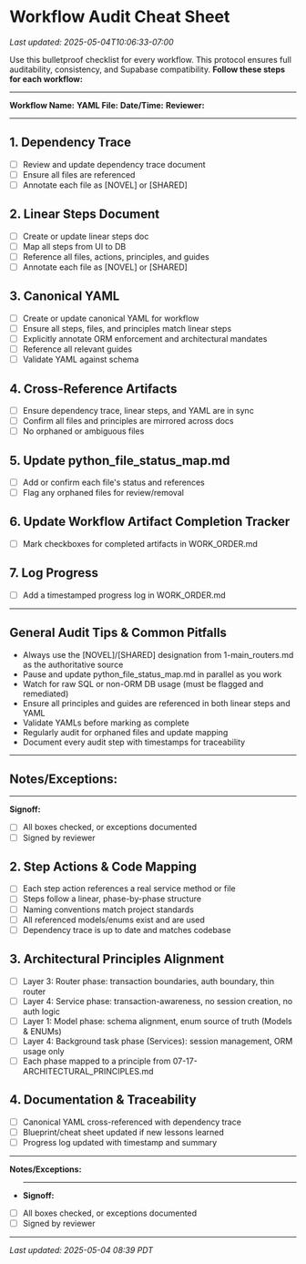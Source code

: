 # Workflow Audit Cheat Sheet

_Last updated: 2025-05-04T10:06:33-07:00_

Use this bulletproof checklist for every workflow. This protocol ensures full auditability, consistency, and Supabase compatibility. **Follow these steps for each workflow:**

---

**Workflow Name:**
**YAML File:**
**Date/Time:**
**Reviewer:**

---

## 1. Dependency Trace

- [ ] Review and update dependency trace document
- [ ] Ensure all files are referenced
- [ ] Annotate each file as [NOVEL] or [SHARED]

## 2. Linear Steps Document

- [ ] Create or update linear steps doc
- [ ] Map all steps from UI to DB
- [ ] Reference all files, actions, principles, and guides
- [ ] Annotate each file as [NOVEL] or [SHARED]

## 3. Canonical YAML

- [ ] Create or update canonical YAML for workflow
- [ ] Ensure all steps, files, and principles match linear steps
- [ ] Explicitly annotate ORM enforcement and architectural mandates
- [ ] Reference all relevant guides
- [ ] Validate YAML against schema

## 4. Cross-Reference Artifacts

- [ ] Ensure dependency trace, linear steps, and YAML are in sync
- [ ] Confirm all files and principles are mirrored across docs
- [ ] No orphaned or ambiguous files

## 5. Update python_file_status_map.md

- [ ] Add or confirm each file's status and references
- [ ] Flag any orphaned files for review/removal

## 6. Update Workflow Artifact Completion Tracker

- [ ] Mark checkboxes for completed artifacts in WORK_ORDER.md

## 7. Log Progress

- [ ] Add a timestamped progress log in WORK_ORDER.md

---

## General Audit Tips & Common Pitfalls

- Always use the [NOVEL]/[SHARED] designation from 1-main_routers.md as the authoritative source
- Pause and update python_file_status_map.md in parallel as you work
- Watch for raw SQL or non-ORM DB usage (must be flagged and remediated)
- Ensure all principles and guides are referenced in both linear steps and YAML
- Validate YAMLs before marking as complete
- Regularly audit for orphaned files and update mapping
- Document every audit step with timestamps for traceability

---

## **Notes/Exceptions:**

---

**Signoff:**

- [ ] All boxes checked, or exceptions documented
- [ ] Signed by reviewer

## 2. Step Actions & Code Mapping

- [ ] Each step action references a real service method or file
- [ ] Steps follow a linear, phase-by-phase structure
- [ ] Naming conventions match project standards
- [ ] All referenced models/enums exist and are used
- [ ] Dependency trace is up to date and matches codebase

## 3. Architectural Principles Alignment

- [ ] Layer 3: Router phase: transaction boundaries, auth boundary, thin router
- [ ] Layer 4: Service phase: transaction-awareness, no session creation, no auth logic
- [ ] Layer 1: Model phase: schema alignment, enum source of truth (Models & ENUMs)
- [ ] Layer 4: Background task phase (Services): session management, ORM usage only
- [ ] Each phase mapped to a principle from 07-17-ARCHITECTURAL_PRINCIPLES.md

## 4. Documentation & Traceability

- [ ] Canonical YAML cross-referenced with dependency trace
- [ ] Blueprint/cheat sheet updated if new lessons learned
- [ ] Progress log updated with timestamp and summary

---

**Notes/Exceptions:**

- ***

  **Signoff:**

- [ ] All boxes checked, or exceptions documented
- [ ] Signed by reviewer

---

_Last updated: 2025-05-04 08:39 PDT_

